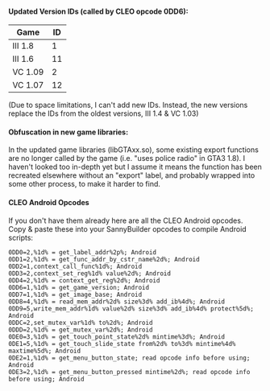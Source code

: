 #### Updated Version IDs (called by CLEO opcode 0DD6):

|   Game  | ID |
| ------- | -- |
| III 1.8 |  1 |
| III 1.6 | 11 |
| VC 1.09 |  2 |
| VC 1.07 | 12 |

(Due to space limitations, I can't add new IDs. Instead, the new versions replace the IDs from the oldest versions, III 1.4 & VC 1.03)

#### Obfuscation in new game libraries:
In the updated game libraries (libGTAxx.so), some existing export functions are no longer called by the game (i.e. "uses police radio" in GTA3 1.8). I haven't looked too in-depth yet but I assume it means the function has been recreated elsewhere without an "export" label, and probably wrapped into some other process, to make it harder to find. 


#### CLEO Android Opcodes
If you don't have them already here are all the CLEO Android opcodes. Copy & paste these into your SannyBuilder opcodes to compile Android scripts:
```
0DD0=2,%1d% = get_label_addr%2p%; Android
0DD1=2,%1d% = get_func_addr_by_cstr_name%2d%; Android
0DD2=1,context_call_func%1d%; Android
0DD3=2,context_set_reg%1d% value%2d%; Android
0DD4=2,%1d% = context_get_reg%2d%; Android
0DD6=1,%1d% = get_game_version; Android
0DD7=1,%1d% = get_image_base; Android
0DD8=4,%1d% = read_mem_addr%2d% size%3d% add_ib%4d%; Android
0DD9=5,write_mem_addr%1d% value%2d% size%3d% add_ib%4d% protect%5d%; Android
0DDC=2,set_mutex_var%1d% to%2d%; Android
0DDD=2,%1d% = get_mutex_var%2d%; Android
0DE0=3,%1d% = get_touch_point_state%2d% mintime%3d%; Android
0DE1=5,%1d% = get_touch_slide_state from%2d% to%3d% mintime%4d% maxtime%5d%; Android
0DE2=1,%1d% = get_menu_button_state; read opcode info before using; Android
0DE3=2,%1d% = get_menu_button_pressed mintime%2d%; read opcode info before using; Android
```
